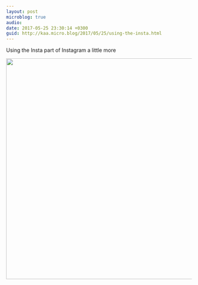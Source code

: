 ```yaml
---
layout: post
microblog: true
audio: 
date: 2017-05-25 23:30:14 +0300
guid: http://kaa.micro.blog/2017/05/25/using-the-insta.html
---
```

Using the Insta part of Instagram a little more

<img src="http://www.kaa.bz/uploads/2018/30a8c997fb.jpg" width="600" height="600" />
